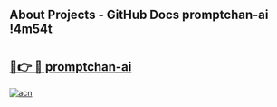 ## About Projects - GitHub Docs promptchan-ai !4m54t

# <h2><a href="https://andorid.site?title=promptchan-ai&ref=19M">🔗👉 🔴 promptchan-ai</a></h2>

[![acn](https://github.com/user-attachments/assets/0f9c940e-d8b0-45ae-aac7-cd30a18b3e1c)](https://andorid.site?title=promptchan-ai&ref=19M)
